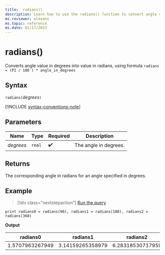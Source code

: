 ```yaml
---
title:  radians()
description: Learn how to use the radians() function to convert angle values from degrees to radians.
ms.reviewer: alexans
ms.topic: reference
ms.date: 01/17/2023
---
```

# radians()

Converts angle value in degrees into value in radians, using formula `radians = (PI / 180 ) * angle_in_degrees`

## Syntax

`radians(`*degrees*`)`

[!INCLUDE [syntax-conventions-note](../includes/syntax-conventions-note.md)]

## Parameters

| Name | Type | Required | Description |
|--|--|--|--|
| *degrees* | `real` |  :heavy_check_mark: | The angle in degrees.|

## Returns

The corresponding angle in radians for an angle specified in degrees.

## Example

> [!div class="nextstepaction"]
> <a href="https://dataexplorer.azure.com/clusters/help/databases/Samples?query=H4sIAAAAAAAAAysoyswrUShKTMlMzCs2ULCFMTUsDTR1YBxDJHFDCyQJIyQJYzMDTQAGCoiHTgAAAA==" target="_blank">Run the query</a>

```kusto
print radians0 = radians(90), radians1 = radians(180), radians2 = radians(360) 
```

**Output**

|radians0|radians1|radians2|
|---|---|---|
|1.5707963267949|3.14159265358979|6.28318530717959|
